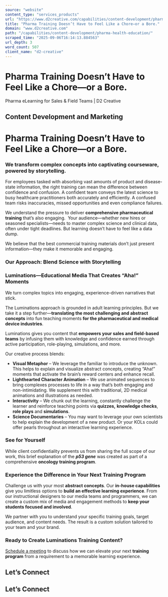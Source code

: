```yaml
---
source: "website"
content_type: "services_products"
url: "https://www.d2creative.com/capabilities/content-development/pharma-health-education/"
title: "Pharma Training Doesn’t Have to Feel Like a Chore—or a Bore."
domain: "www.d2creative.com"
path: "/capabilities/content-development/pharma-health-education/"
scraped_time: "2025-09-06T16:14:13.884563"
url_depth: 3
word_count: 507
client_name: "d2-creative"
---
```


# Pharma Training Doesn’t Have to Feel Like a Chore—or a Bore.

Pharma eLearning for Sales & Field Teams | D2 Creative

## Content Development and Marketing

# Pharma Training Doesn’t Have to Feel Like a Chore—or a Bore.

### We transform complex concepts into captivating courseware, powered by storytelling.

For employees tasked with absorbing vast amounts of product and disease-state information, the right training can mean the difference between confidence and confusion. A confident team conveys the latest science to busy healthcare practitioners both accurately and efficiently. A confused team risks inaccuracies, missed opportunities and even compliance failures.

We understand the pressure to deliver **comprehensive pharmaceutical training** that’s also engaging.  Your audience—whether new hires or seasoned specialists—needs to master complex science and clinical data, often under tight deadlines. But learning doesn’t have to feel like a data dump.

We believe that the best commercial training materials don’t just present information—they make it memorable and engaging.

### Our Approach: Blend Science with Storytelling

### Luminations—Educational Media That Creates “Aha!” Moments

We turn complex topics into engaging, experience-driven narratives that stick.

The Luminations approach is grounded in adult learning principles. But we take it a step further—**translating the most challenging and abstract concepts** into fun teaching moments **for the pharmaceutical and medical device industries**.

Luminations gives you content that **empowers your sales and field-based teams** by infusing them with knowledge and confidence earned through active participation, role-playing, simulations, and more.

Our creative process blends:

*   **Visual Metaphor** – We leverage the familiar to introduce the unknown. This helps to explain and visualize abstract concepts, creating “Aha!” moments that activate the brain’s reward centers and enhance recall.
*   **Lighthearted Character Animation** – We use animated sequences to bring complexes processes to life in a way that’s both engaging and non-intimidating. We supplement this with traditional, 2D medical animations and illustrations as needed.
*   **Interactivity** – We chunk out the learning, constantly challenge the learner and reinforce teaching points via **quizzes,** **knowledge checks**, **role plays** and **simulations**.
*   **Science Documentaries** – You may want to leverage your own scientists to help explain the development of a new product. Or your KOLs could offer pearls throughout an interactive learning experience.

### See for Yourself

While client confidentiality prevents us from sharing the full scope of our work, this brief explanation of the **_p53 gene_** was created as part of a comprehensive **oncology training program**.

### Experience the Difference in Your Next Training Program

Challenge us with your most **abstract concepts**. Our **in-house capabilities** give you limitless options to **build an effective learning experience**. From our instructional designers to our media teams and programmers, we can create a custom mix of media and engagement methods to **keep your students focused and involved**.

We partner with you to understand your specific training goals, target audience, and content needs. The result is a custom solution tailored to your team and your brand.

### Ready to Create Luminations Training Content?

[Schedule a meeting](https://www.d2creative.com/contact-us/) to discuss how we can elevate your next **training program** from a requirement to a memorable learning experience.

## Let’s Connect

## Let’s Connect